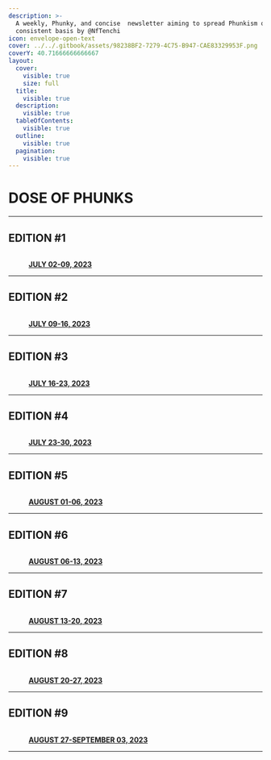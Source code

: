 ```yaml
---
description: >-
  A weekly, Phunky, and concise  newsletter aiming to spread Phunkism on a
  consistent basis by @NfTenchi
icon: envelope-open-text
cover: ../../.gitbook/assets/98238BF2-7279-4C75-B947-CAE83329953F.png
coverY: 40.71666666666667
layout:
  cover:
    visible: true
    size: full
  title:
    visible: true
  description:
    visible: true
  tableOfContents:
    visible: true
  outline:
    visible: true
  pagination:
    visible: true
---
```


# DOSE OF PHUNKS

***

## EDITION #1

<figure><img src="../../.gitbook/assets/F0oyovkXsAMVmPx.jpeg" alt=""><figcaption><p><a href="https://twitter.com/NfTenchi/status/1678209496336805888?s=20"><strong>JULY 02-09, 2023</strong></a></p></figcaption></figure>

***

## EDITION #2

<figure><img src="../../.gitbook/assets/F1auwVcWcAEO1ni.jpeg" alt=""><figcaption><p><a href="https://twitter.com/NfTenchi/status/1681723668924121103?s=20"><strong>JULY 09-16, 2023</strong></a></p></figcaption></figure>

***

## EDITION #3

<figure><img src="../../.gitbook/assets/F1z1eGyWIAU9kI4.jpeg" alt=""><figcaption><p><a href="https://twitter.com/NfTenchi/status/1683483915984535554?s=20"><strong>JULY 16-23, 2023</strong></a></p></figcaption></figure>

***

## EDITION #4

<figure><img src="../../.gitbook/assets/F2cVv3qWAAE2iiP.jpeg" alt=""><figcaption><p><a href="https://twitter.com/NfTenchi/status/1686340561282711552?s=20"><strong>JULY 23-30, 2023</strong></a></p></figcaption></figure>

***

## EDITION #5

<figure><img src="../../.gitbook/assets/F3C9EJwWQAAI12j.webp" alt=""><figcaption><p><a href="https://twitter.com/nftenchi/status/1689057756555194368"> <strong>AUGUST 01-06, 2023</strong></a></p></figcaption></figure>

***

## EDITION #6

<figure><img src="../../.gitbook/assets/F3mCCUzWQAEDz2_.jpeg" alt=""><figcaption><p><a href="https://twitter.com/NfTenchi/status/1691526125984374785?s=20"><strong>AUGUST 06-13, 2023</strong></a></p></figcaption></figure>

***

## EDITION #7

<figure><img src="../../.gitbook/assets/F4Lgdg9X0AA9PCA.webp" alt=""><figcaption><p><a href="https://twitter.com/NfTenchi/status/1694163238731047195?s=20"><strong>AUGUST 13-20, 2023</strong></a></p></figcaption></figure>

***

## EDITION #8

<figure><img src="../../.gitbook/assets/5017b43500770a5fcdac5e85f89e4964aacb9cd5f96735040db9c9f206573c20.webp" alt=""><figcaption><p><a href="https://twitter.com/NfTenchi/status/1699593948811899061?s=20"><strong>AUGUST 20-27, 2023</strong></a></p></figcaption></figure>

***

## EDITION #9

<figure><img src="../../.gitbook/assets/65c2ce950db16a10585dc3e9eadce1c1a394d223b32732a438fdddef1356c219.webp" alt=""><figcaption><p><a href="https://twitter.com/NfTenchi/status/1699594606629847108?s=20"><strong>AUGUST 27-SEPTEMBER 03, 2023</strong></a></p></figcaption></figure>

***
